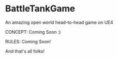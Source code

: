 # BattleTankGame
An amazing open world head-to-head game on UE4 

CONCEPT: Coming Soon :)

RULES: Coming Soon!

And that's all folks!
